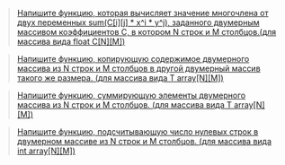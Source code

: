 >[Напишите функцию, которая вычисляет значение многочлена от двух переменных sum(С[i][j] * x^i * y^j), заданного двумерным массивом коэффициентов С, в котором N строк и M столбцов.(для массива вида float C[N][M])](https://github.com/ptrvsrg/NSU_homework_C/tree/master/2-%D0%BC%D0%B5%D1%80%D0%BD%D1%8B%D0%B5%20%D0%BC%D0%B0%D1%81%D1%81%D0%B8%D0%B2%D1%8B/%D0%97%D0%BD%D0%B0%D1%87%D0%B5%D0%BD%D0%B8%D1%8F%20%D0%BC%D0%BD%D0%BE%D0%B3%D0%BE%D1%87%D0%BB%D0%B5%D0%BD%D0%B0%2C%20%D0%B7%D0%B0%D0%B4%D0%B0%D0%BD%D0%BD%D0%BE%D0%B3%D0%BE%202-%D0%BC%D0%B5%D1%80%D0%BD%D1%8B%D0%BC%20%D0%BC%D0%B0%D1%81%D1%81%D0%B8%D0%B2%D0%BE%D0%BC)

>[Напишите функцию, копирующую содержимое двумерного массива из N строк и M столбцов в другой двумерный массив такого же размера. (для массива вида T array[N][M])](https://github.com/ptrvsrg/NSU_homework_C/tree/master/2-%D0%BC%D0%B5%D1%80%D0%BD%D1%8B%D0%B5%20%D0%BC%D0%B0%D1%81%D1%81%D0%B8%D0%B2%D1%8B/%D0%9A%D0%BE%D0%BF%D0%B8%D1%80%D0%BE%D0%B2%D0%B0%D0%BD%D0%B8%D0%B5%20%D0%B7%D0%BD%D0%B0%D1%87%D0%B5%D0%BD%D0%B8%D0%B9%202-%D0%BC%D0%B5%D1%80%D0%BD%D0%BE%D0%B3%D0%BE%20%D0%BC%D0%B0%D1%81%D1%81%D0%B8%D0%B2%D0%B0)

>[Напишите функцию, суммирующую элементы двумерного массива из N строк и M столбцов. (для массива вида T array[N][M])](https://github.com/ptrvsrg/NSU_homework_C/tree/master/2-%D0%BC%D0%B5%D1%80%D0%BD%D1%8B%D0%B5%20%D0%BC%D0%B0%D1%81%D1%81%D0%B8%D0%B2%D1%8B/%D0%A1%D1%83%D0%BC%D0%BC%D0%B0%20%D1%8D%D0%BB%D0%B5%D0%BC%D0%B5%D0%BD%D1%82%D0%BE%D0%B2%202-%D0%BC%D0%B5%D1%80%D0%BD%D0%BE%D0%B3%D0%BE%20%D0%BC%D0%B0%D1%81%D1%81%D0%B8%D0%B2%D0%B0)

>[Напишите функцию, подсчитывающую число нулевых строк в двумерном массиве из N строк и M столбцов. (для массива вида int array[N][M])](https://github.com/ptrvsrg/NSU_homework_C/tree/master/2-%D0%BC%D0%B5%D1%80%D0%BD%D1%8B%D0%B5%20%D0%BC%D0%B0%D1%81%D1%81%D0%B8%D0%B2%D1%8B/%D0%A7%D0%B8%D1%81%D0%BB%D0%BE%20%D0%BD%D1%83%D0%BB%D0%B5%D0%B2%D1%8B%D1%85%20%D1%81%D1%82%D1%80%D0%BE%D0%BA%20%D0%B2%202-%D0%BC%D0%B5%D1%80%D0%BD%D0%BE%D0%BC%20%D0%BC%D0%B0%D1%81%D1%81%D0%B8%D0%B2%D0%B5)